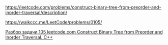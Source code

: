 https://leetcode.com/problems/construct-binary-tree-from-preorder-and-inorder-traversal/description/

https://walkccc.me/LeetCode/problems/0105/

[Разбор задачи 105 leetcode.com Construct Binary Tree from Preorder and Inorder Traversal. C++](https://www.youtube.com/watch?v=JfWvrnP553k)

